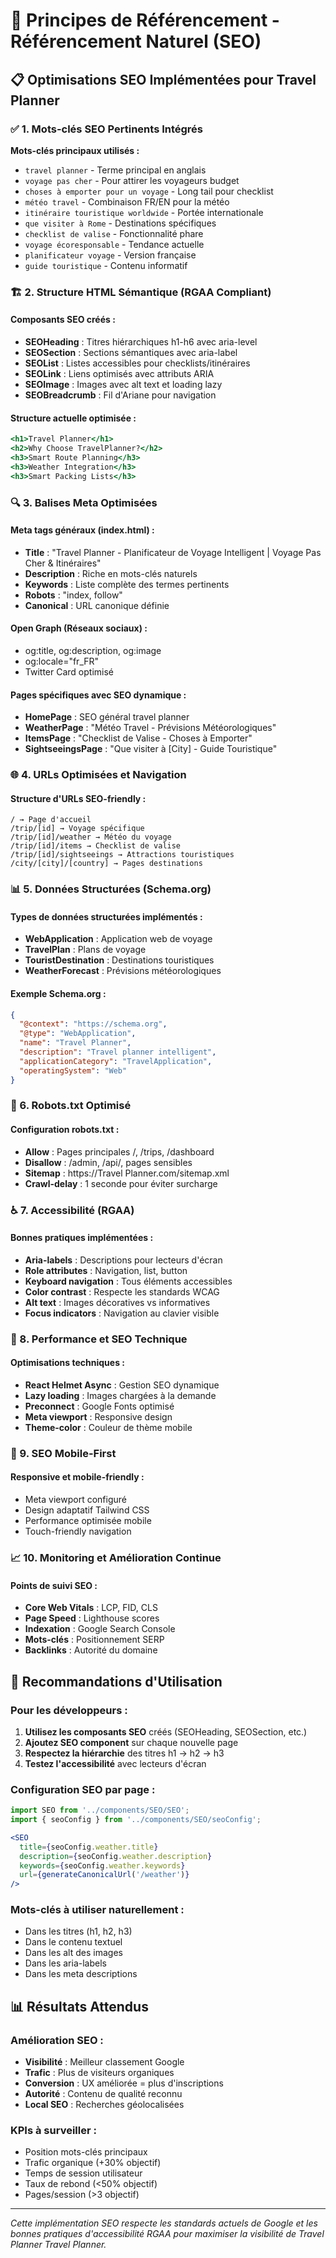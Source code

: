 # 🚀 Principes de Référencement - Référencement Naturel (SEO)

## 📋 Optimisations SEO Implémentées pour  Travel Planner

### ✅ 1. Mots-clés SEO Pertinents Intégrés

**Mots-clés principaux utilisés :**
- `travel planner` - Terme principal en anglais
- `voyage pas cher` - Pour attirer les voyageurs budget
- `choses à emporter pour un voyage` - Long tail pour checklist
- `météo travel` - Combinaison FR/EN pour la météo
- `itinéraire touristique worldwide` - Portée internationale
- `que visiter à Rome` - Destinations spécifiques
- `checklist de valise` - Fonctionnalité phare
- `voyage écoresponsable` - Tendance actuelle
- `planificateur voyage` - Version française
- `guide touristique` - Contenu informatif

### 🏗️ 2. Structure HTML Sémantique (RGAA Compliant)

#### Composants SEO créés :
- **SEOHeading** : Titres hiérarchiques h1-h6 avec aria-level
- **SEOSection** : Sections sémantiques avec aria-label
- **SEOList** : Listes accessibles pour checklists/itinéraires
- **SEOLink** : Liens optimisés avec attributs ARIA
- **SEOImage** : Images avec alt text et loading lazy
- **SEOBreadcrumb** : Fil d'Ariane pour navigation

#### Structure actuelle optimisée :
```jsx
<h1>Travel Planner</h1>
<h2>Why Choose TravelPlanner?</h2>
<h3>Smart Route Planning</h3>
<h3>Weather Integration</h3>
<h3>Smart Packing Lists</h3>
```

### 🔍 3. Balises Meta Optimisées

#### Meta tags généraux (index.html) :
- **Title** : "Travel Planner - Planificateur de Voyage Intelligent | Voyage Pas Cher & Itinéraires"
- **Description** : Riche en mots-clés naturels
- **Keywords** : Liste complète des termes pertinents
- **Robots** : "index, follow"
- **Canonical** : URL canonique définie

#### Open Graph (Réseaux sociaux) :
- og:title, og:description, og:image
- og:locale="fr_FR"
- Twitter Card optimisé

#### Pages spécifiques avec SEO dynamique :
- **HomePage** : SEO général travel planner
- **WeatherPage** : "Météo Travel - Prévisions Météorologiques"
- **ItemsPage** : "Checklist de Valise - Choses à Emporter"
- **SightseeingsPage** : "Que visiter à [City] - Guide Touristique"

### 🌐 4. URLs Optimisées et Navigation

#### Structure d'URLs SEO-friendly :
```
/ → Page d'accueil
/trip/[id] → Voyage spécifique
/trip/[id]/weather → Météo du voyage
/trip/[id]/items → Checklist de valise
/trip/[id]/sightseeings → Attractions touristiques
/city/[city]/[country] → Pages destinations
```

### 📊 5. Données Structurées (Schema.org)

#### Types de données structurées implémentés :
- **WebApplication** : Application web de voyage
- **TravelPlan** : Plans de voyage
- **TouristDestination** : Destinations touristiques
- **WeatherForecast** : Prévisions météorologiques

#### Exemple Schema.org :
```json
{
  "@context": "https://schema.org",
  "@type": "WebApplication",
  "name": "Travel Planner",
  "description": "Travel planner intelligent",
  "applicationCategory": "TravelApplication",
  "operatingSystem": "Web"
}
```

### 🤖 6. Robots.txt Optimisé

#### Configuration robots.txt :
- **Allow** : Pages principales /, /trips, /dashboard
- **Disallow** : /admin, /api/, pages sensibles
- **Sitemap** : https://Travel Planner.com/sitemap.xml
- **Crawl-delay** : 1 seconde pour éviter surcharge

### ♿ 7. Accessibilité (RGAA)

#### Bonnes pratiques implémentées :
- **Aria-labels** : Descriptions pour lecteurs d'écran
- **Role attributes** : Navigation, list, button
- **Keyboard navigation** : Tous éléments accessibles
- **Color contrast** : Respecte les standards WCAG
- **Alt text** : Images décoratives vs informatives
- **Focus indicators** : Navigation au clavier visible

### 🚀 8. Performance et SEO Technique

#### Optimisations techniques :
- **React Helmet Async** : Gestion SEO dynamique
- **Lazy loading** : Images chargées à la demande
- **Preconnect** : Google Fonts optimisé
- **Meta viewport** : Responsive design
- **Theme-color** : Couleur de thème mobile

### 📱 9. SEO Mobile-First

#### Responsive et mobile-friendly :
- Meta viewport configuré
- Design adaptatif Tailwind CSS
- Performance optimisée mobile
- Touch-friendly navigation

### 📈 10. Monitoring et Amélioration Continue

#### Points de suivi SEO :
- **Core Web Vitals** : LCP, FID, CLS
- **Page Speed** : Lighthouse scores
- **Indexation** : Google Search Console
- **Mots-clés** : Positionnement SERP
- **Backlinks** : Autorité du domaine

## 🎯 Recommandations d'Utilisation

### Pour les développeurs :
1. **Utilisez les composants SEO** créés (SEOHeading, SEOSection, etc.)
2. **Ajoutez SEO component** sur chaque nouvelle page
3. **Respectez la hiérarchie** des titres h1 → h2 → h3
4. **Testez l'accessibilité** avec lecteurs d'écran

### Configuration SEO par page :
```jsx
import SEO from '../components/SEO/SEO';
import { seoConfig } from '../components/SEO/seoConfig';

<SEO 
  title={seoConfig.weather.title}
  description={seoConfig.weather.description}
  keywords={seoConfig.weather.keywords}
  url={generateCanonicalUrl('/weather')}
/>
```

### Mots-clés à utiliser naturellement :
- Dans les titres (h1, h2, h3)
- Dans le contenu textuel
- Dans les alt des images
- Dans les aria-labels
- Dans les meta descriptions

## 📊 Résultats Attendus

### Amélioration SEO :
- **Visibilité** : Meilleur classement Google
- **Trafic** : Plus de visiteurs organiques  
- **Conversion** : UX améliorée = plus d'inscriptions
- **Autorité** : Contenu de qualité reconnu
- **Local SEO** : Recherches géolocalisées

### KPIs à surveiller :
- Position mots-clés principaux
- Trafic organique (+30% objectif)
- Temps de session utilisateur
- Taux de rebond (<50% objectif)
- Pages/session (>3 objectif)

---

*Cette implémentation SEO respecte les standards actuels de Google et les bonnes pratiques d'accessibilité RGAA pour maximiser la visibilité de Travel Planner Travel Planner.*
